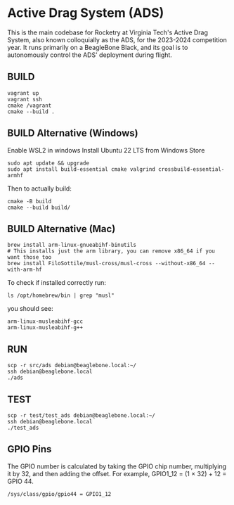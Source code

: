 # Active Drag System (ADS)
This is the main codebase for Rocketry at Virginia Tech's Active Drag System, also known colloquially as the ADS, for the 2023-2024 competition year. It runs primarily on a BeagleBone Black, and its goal is to autonomously control the ADS' deployment during flight.

## BUILD
```shell
vagrant up
vagrant ssh
cmake /vagrant
cmake --build .
```

## BUILD Alternative (Windows)
Enable WSL2 in windows
Install Ubuntu 22 LTS from Windows Store
```shell
sudo apt update && upgrade
sudo apt install build-essential cmake valgrind crossbuild-essential-armhf
```
Then to actually build:
```shell
cmake -B build
cmake --build build/
```

## BUILD Alternative (Mac)
```shell
brew install arm-linux-gnueabihf-binutils
# This installs just the arm library, you can remove x86_64 if you want those too
brew install FiloSottile/musl-cross/musl-cross --without-x86_64 --with-arm-hf
```
To check if installed correctly run:
```shell
ls /opt/homebrew/bin | grep "musl"
```
you should see:
```shell
arm-linux-musleabihf-gcc
arm-linux-musleabihf-g++
```

## RUN
```shell
scp -r src/ads debian@beaglebone.local:~/
ssh debian@beaglebone.local
./ads
```

## TEST
```shell
scp -r test/test_ads debian@beaglebone.local:~/
ssh debian@beaglebone.local
./test_ads
```

## GPIO Pins
The GPIO number is calculated by taking the GPIO chip
number, multiplying it by 32, and then adding the offset. For example,
GPIO1_12 = (1 × 32) + 12 = GPIO 44.

```shell
/sys/class/gpio/gpio44 = GPIO1_12
```

